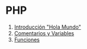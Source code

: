 # PHP 

1. [Introducción "Hola Mundo"](index.php)
2. [Comentarios y Variables](segunda_pagina.php)
3. [Funciones](flujo_ejecución.php)


